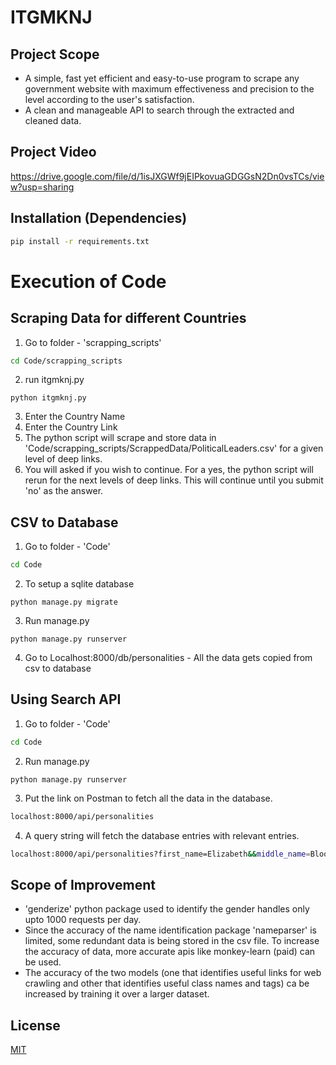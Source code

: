 # ITGMKNJ


## Project Scope
* A simple, fast yet efficient and easy-to-use program to scrape any government website with maximum effectiveness and precision to the level according to the user's satisfaction.
* A clean and manageable API to search through the extracted and cleaned data.



## Project Video

https://drive.google.com/file/d/1isJXGWf9jEIPkovuaGDGGsN2Dn0vsTCs/view?usp=sharing


## Installation (Dependencies)

```bash
pip install -r requirements.txt
```

# Execution of Code
## Scraping Data for different Countries
1. Go to folder - 'scrapping_scripts'
```bash
cd Code/scrapping_scripts
```
2. run itgmknj.py
```python3
python itgmknj.py
```
3. Enter the Country Name
4. Enter the Country Link
5. The python script will scrape and store data in 'Code/scrapping_scripts/ScrappedData/PoliticalLeaders.csv' for a given level of deep links.
6. You will asked if you wish to continue. For a yes, the python script will rerun for the next levels of deep links. This will continue until you submit 'no' as the answer. 



## CSV to Database
1. Go to folder - 'Code'
```bash
cd Code
```
2. To setup a sqlite database
```python3
python manage.py migrate
```
3. Run manage.py
```python3
python manage.py runserver
```
4. Go to Localhost:8000/db/personalities - All the data gets copied from csv to database 

## Using Search API
1. Go to folder - 'Code'
```bash
cd Code
```
2. Run manage.py
```python3
python manage.py runserver
```
3. Put the link on Postman to fetch all the data in the database.
```bash
localhost:8000/api/personalities
```
4. A query string will fetch the database entries with relevant entries.
```bash
localhost:8000/api/personalities?first_name=Elizabeth&&middle_name=Bloomer&&last_name=Ford&&full_name=Elizabeth+Bloomer+Ford
```



## Scope of Improvement
* 'genderize' python package used to identify the gender handles only upto 1000 requests per day.
* Since the accuracy of the name identification package 'nameparser' is limited, some redundant data is being stored in the csv file. To increase the accuracy of data, more accurate apis like monkey-learn (paid) can be used.
* The accuracy of the two models (one that identifies useful links for web crawling and other that identifies useful class names and tags) ca be increased by training it over a larger dataset.



## License
[MIT](https://choosealicense.com/licenses/mit/)
